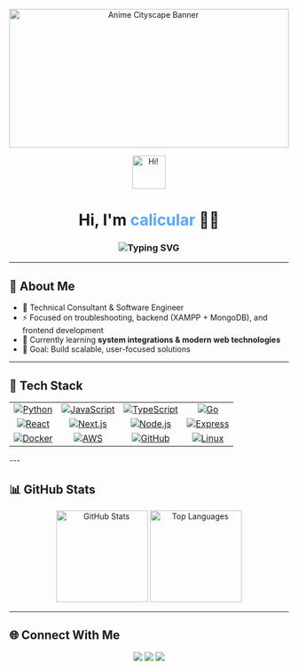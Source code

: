 <p align="center">
  <img src="https://github.com/calicular/calicular/blob/main/anime-cityscape-sunset.jpg?raw=true" alt="Anime Cityscape Banner" width="100%" height="250" />
</p>

<p align="center">
  <img src="https://media.giphy.com/media/hvRJCLFzcasrR4ia7z/giphy.gif" width="60px" alt="Hi!" />
</p>

<h1 align="center">Hi, I'm <span style="color:#58a6ff;">calicular</span> 👨‍💻</h1>

<h3 align="center">
  <img src="https://readme-typing-svg.demolab.com?font=Fira+Code&size=28&pause=1000&center=true&vCenter=true&width=700&lines=Technical+Consultant;Software+Engineer;Problem+Solver;Lifelong+Learner" alt="Typing SVG" />
</h3>

---

## 🚀 About Me  
- 💼 Technical Consultant & Software Engineer  
- ⚡ Focused on troubleshooting, backend (XAMPP + MongoDB), and frontend development  
- 🌱 Currently learning **system integrations & modern web technologies**  
- 🎯 Goal: Build scalable, user-focused solutions  

---
## 🚀 Tech Stack

<table align="center">
  <tr>
    <td align="center">
      <a href="https://www.python.org/" target="_blank" title="Python">
        <img src="https://img.shields.io/badge/Python-3776AB?style=for-the-badge&logo=python&logoColor=white" alt="Python"/>
      </a>
    </td>
    <td align="center">
      <a href="https://developer.mozilla.org/en-US/docs/Web/JavaScript" target="_blank" title="JavaScript">
        <img src="https://img.shields.io/badge/JavaScript-F7DF1E?style=for-the-badge&logo=javascript&logoColor=black" alt="JavaScript"/>
      </a>
    </td>
    <td align="center">
      <a href="https://www.typescriptlang.org/" target="_blank" title="TypeScript">
        <img src="https://img.shields.io/badge/TypeScript-3178C6?style=for-the-badge&logo=typescript&logoColor=white" alt="TypeScript"/>
      </a>
    </td>
    <td align="center">
      <a href="https://go.dev/" target="_blank" title="Go">
        <img src="https://img.shields.io/badge/Go-00ADD8?style=for-the-badge&logo=go&logoColor=white" alt="Go"/>
      </a>
    </td>
  </tr>
  <tr>
    <td align="center">
      <a href="https://react.dev/" target="_blank" title="React">
        <img src="https://img.shields.io/badge/React-61DAFB?style=for-the-badge&logo=react&logoColor=black" alt="React"/>
      </a>
    </td>
    <td align="center">
      <a href="https://nextjs.org/" target="_blank" title="Next.js">
        <img src="https://img.shields.io/badge/Next.js-000000?style=for-the-badge&logo=nextdotjs&logoColor=white" alt="Next.js"/>
      </a>
    </td>
    <td align="center">
      <a href="https://nodejs.org/" target="_blank" title="Node.js">
        <img src="https://img.shields.io/badge/Node.js-339933?style=for-the-badge&logo=nodedotjs&logoColor=white" alt="Node.js"/>
      </a>
    </td>
    <td align="center">
      <a href="https://expressjs.com/" target="_blank" title="Express">
        <img src="https://img.shields.io/badge/Express-000000?style=for-the-badge&logo=express&logoColor=white" alt="Express"/>
      </a>
    </td>
  </tr>
  <tr>
    <td align="center">
      <a href="https://www.docker.com/" target="_blank" title="Docker">
        <img src="https://img.shields.io/badge/Docker-2496ED?style=for-the-badge&logo=docker&logoColor=white" alt="Docker"/>
      </a>
    </td>
    <td align="center">
      <a href="https://aws.amazon.com/" target="_blank" title="AWS">
        <img src="https://img.shields.io/badge/AWS-232F3E?style=for-the-badge&logo=amazonaws&logoColor=white" alt="AWS"/>
      </a>
    </td>
    <td align="center">
      <a href="https://github.com/" target="_blank" title="GitHub">
        <img src="https://img.shields.io/badge/GitHub-181717?style=for-the-badge&logo=github&logoColor=white" alt="GitHub"/>
      </a>
    </td>
    <td align="center">
      <a href="https://www.linux.org/" target="_blank" title="Linux">
        <img src="https://img.shields.io/badge/Linux-FCC624?style=for-the-badge&logo=linux&logoColor=black" alt="Linux"/>
      </a>
    </td>
  </tr>
</table>
---

## 📊 GitHub Stats  
<p align="center">
  <img src="https://github-readme-stats.vercel.app/api?username=calicular&show_icons=true&theme=tokyonight" alt="GitHub Stats" height="165"/>
  <img src="https://github-readme-stats.vercel.app/api/top-langs/?username=calicular&layout=compact&theme=tokyonight" alt="Top Languages" height="165"/>
</p>

---

## 🌐 Connect With Me  
<p align="center">
  <a href="https://github.com/calicular"><img src="https://img.shields.io/badge/GitHub-100000?logo=github&logoColor=fff" /></a>
  <a href="https://www.linkedin.com/in/yourlinkedin" target="_blank"><img src="https://img.shields.io/badge/LinkedIn-0077B5?logo=linkedin&logoColor=fff" /></a>
  <a href="mailto:youremail@example.com"><img src="https://img.shields.io/badge/Email-D14836?logo=gmail&logoColor=fff" /></a>
</p>
